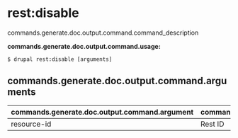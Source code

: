 # rest:disable
commands.generate.doc.output.command.command_description

**commands.generate.doc.output.command.usage:**
```
$ drupal rest:disable [arguments] 
```


## commands.generate.doc.output.command.arguments
commands.generate.doc.output.command.argument | commands.generate.doc.output.command.details
---------|-------------
resource-id | Rest ID
